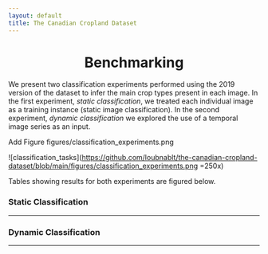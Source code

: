 ```yaml
---
layout: default
title: The Canadian Cropland Dataset
---
```



<h1 style="text-align: center;"> Benchmarking </h1>

We present two classification experiments performed using the 2019 version of the dataset to infer the main crop types present in each image. In the first experiment, *static classification*, we treated each individual image as a training instance (static image classification). In the second experiment, *dynamic classification* we explored the use of a temporal image series as an input. 

Add Figure figures/classification_experiments.png

![classification_tasks](https://github.com/loubnablt/the-canadian-cropland-dataset/blob/main/figures/classification_experiments.png =250x)

Tables showing results for both experiments are figured below. 


### Static Classification 

___


### Dynamic Classification 

___
